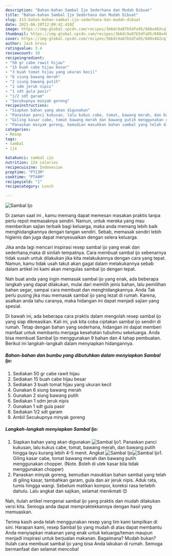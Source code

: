 ```yaml
---
description: "Bahan-bahan Sambal Ijo Sederhana dan Mudah Dibuat"
title: "Bahan-bahan Sambal Ijo Sederhana dan Mudah Dibuat"
slug: 413-bahan-bahan-sambal-ijo-sederhana-dan-mudah-dibuat
date: 2021-06-20T12:09:42.410Z
image: https://img-global.cpcdn.com/recipes/3b6dc9a87b5dfa95/680x482cq70/sambal-ijo-foto-resep-utama.jpg
thumbnail: https://img-global.cpcdn.com/recipes/3b6dc9a87b5dfa95/680x482cq70/sambal-ijo-foto-resep-utama.jpg
cover: https://img-global.cpcdn.com/recipes/3b6dc9a87b5dfa95/680x482cq70/sambal-ijo-foto-resep-utama.jpg
author: Jack Gross
ratingvalue: 3.4
reviewcount: 10
recipeingredient:
- "50 gr cabe rawit hijau"
- "15 buah cabe hijau besar"
- "3 buah tomat hijau yang ukuran kecil"
- "6 siung bawang merah"
- "2 siung bawang putih"
- "1 sdm jeruk nipis"
- "1 sdt gula pasir"
- "1/2 sdt garam"
- "Secukupnya minyak goreng"
recipeinstructions:
- "Siapkan bahan yang akan digunakan"
- "Panaskan panci kukusan, lalu kukus cabe, tomat, bawang merah, dan bawang putih hingga layu kurang lebih 4-5 menit. Angkat"
- "Giling kasar cabe, tomat bawang merah dan bawang putih menggunakan chopper. (Note. Boleh di ulek kasar bila tidak menggunakan chopper)"
- "Panaskan minyak goreng, kemudian masukkan bahan sambal yang telah di giling kasar, tambahkan garam, gula dan air jeruk nipis. Aduk rata, tumis hingga wangi. Sebelum matikan kompor, koreksi rasa terlebih dahulu. Lalu angkat dan sajikan, selamat menikmati 😊"
categories:
- Resep
tags:
- sambal
- ijo

katakunci: sambal ijo 
nutrition: 124 calories
recipecuisine: Indonesian
preptime: "PT13M"
cooktime: "PT40M"
recipeyield: "1"
recipecategory: Lunch

---
```



![Sambal Ijo](https://img-global.cpcdn.com/recipes/3b6dc9a87b5dfa95/680x482cq70/sambal-ijo-foto-resep-utama.jpg)

Di zaman  saat ini , kamu memang dapat memesan masakan praktis tanpa perlu repot memasaknya sendiri. Namun, untuk mereka yang mau memberikan sajian terbaik bagi keluarga, maka anda memang lebih baik menghidangkannya dengan tangan sendiri. Sebab, memasak sendiri lebih higienis dan juga dapat menyesuaikan dengan selera keluarga.

Jika anda lagi mencari inspirasi resep sambal ijo yang enak dan sederhana,maka di sinilah tempatnya. Cara membuat sambal ijo  sebenarnya tidak susah untuk dilakukan jika kita melakukannya dengan cara yang tepat. Namun, kamu tidak usah takut akan gagal dalam melakukannya 
sebab dalam artikel ini kami akan mengulas sambal ijo dengan tepat.  



Nah buat anda yang ingin memasak sambal ijo yang enak, ada beberapa langkah yang dapat dilakukan, mulai dari memilih jenis bahan, lalu pemilihan bahan segar, sampai cara membuat dan menghidangkannya. Anda Tak perlu pusing jika mau memasak sambal ijo yang lezat di rumah. Karena, asalkan anda  tahu caranya, maka hidangan ini dapat menjadi sajian yang spesial.

Di bawah ini, ada beberapa cara praktis  dalam mengolah resep sambal ijo yang siap dikreasikan. Kali ini, yuk kita coba ciptakan sambal ijo sendiri di rumah. Tetap dengan bahan yang sederhana, hidangan ini dapat memberi manfaat untuk membantu menjaga kesehatan tubuhmu sekeluarga. Anda bisa membuat Sambal Ijo menggunakan 9 bahan dan 4 tahap pembuatan. Berikut ini langkah-langkah dalam menyiapkan hidangannya.

<!--inarticleads1-->

##### Bahan-bahan dan bumbu yang dibutuhkan dalam menyiapkan Sambal Ijo:

1. Sediakan 50 gr cabe rawit hijau
1. Sediakan 15 buah cabe hijau besar
1. Sediakan 3 buah tomat hijau yang ukuran kecil
1. Gunakan 6 siung bawang merah
1. Gunakan 2 siung bawang putih
1. Sediakan 1 sdm jeruk nipis
1. Gunakan 1 sdt gula pasir
1. Sediakan 1/2 sdt garam
1. Ambil Secukupnya minyak goreng




<!--inarticleads2-->

##### Langkah-langkah menyiapkan Sambal Ijo:

1. Siapkan bahan yang akan digunakan
<img src="https://img-global.cpcdn.com/steps/2da5c5819f078e90/160x128cq70/sambal-ijo-langkah-memasak-1-foto.jpg" alt="Sambal Ijo">1. Panaskan panci kukusan, lalu kukus cabe, tomat, bawang merah, dan bawang putih hingga layu kurang lebih 4-5 menit. Angkat
<img src="https://img-global.cpcdn.com/steps/0fb27fc453d6d5d1/160x128cq70/sambal-ijo-langkah-memasak-2-foto.jpg" alt="Sambal Ijo"><img src="https://img-global.cpcdn.com/steps/a4ecad8600c801d4/160x128cq70/sambal-ijo-langkah-memasak-2-foto.jpg" alt="Sambal Ijo">1. Giling kasar cabe, tomat bawang merah dan bawang putih menggunakan chopper. (Note. Boleh di ulek kasar bila tidak menggunakan chopper)
1. Panaskan minyak goreng, kemudian masukkan bahan sambal yang telah di giling kasar, tambahkan garam, gula dan air jeruk nipis. Aduk rata, tumis hingga wangi. Sebelum matikan kompor, koreksi rasa terlebih dahulu. Lalu angkat dan sajikan, selamat menikmati 😊




Nah, itulah artikel mengenai  sambal ijo  yang praktis dan mudah dilakukan versi kita. Semoga anda dapat mempraktekkannya dengan hasil yang memuaskan. 

Terima kasih anda telah menggunakan resep yang tim kami tampilkan di sini. Harapan kami, resep  Sambal Ijo yang mudah di atas dapat membantu Anda menyiapkan makanan yang enak untuk keluarga/teman maupun menjadi inspirasi untuk berjualan makanan. Bagaimana? Mudah bukan? Itulah cara membuat sambal ijo yang bisa Anda lakukan di rumah. Semoga bermanfaat dan selamat mencoba!

